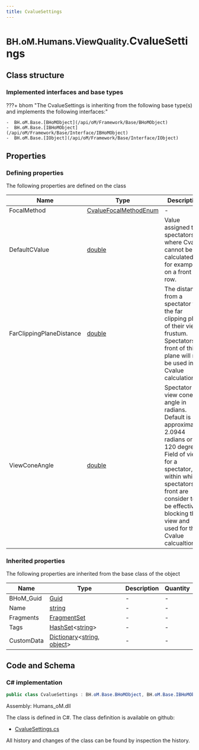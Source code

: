 ```yaml
---
title: CvalueSettings
---
```


# <small>BH.oM.Humans.ViewQuality.</small>**CvalueSettings**



## Class structure

### Implemented interfaces and base types

???+ bhom "The CvalueSettings is inheriting from the following base type(s) and implements the following interfaces:"

    -  BH.oM.Base.[BHoMObject](/api/oM/Framework/Base/BHoMObject)
    -  BH.oM.Base.[IBHoMObject](/api/oM/Framework/Base/Interface/IBHoMObject)
    -  BH.oM.Base.[IObject](/api/oM/Framework/Base/Interface/IObject)


## Properties



### Defining properties

The following properties are defined on the class

| Name             | Type             | Description      | Quantity         |
|------------------|------------------|------------------|------------------|
| FocalMethod | [CvalueFocalMethodEnum](/api/oM/Physical/Humans/ViewQuality/CvalueFocalMethodEnum) | - | - |
| DefaultCValue | [double](https://learn.microsoft.com/en-us/dotnet/api/System.Double?view=netstandard-2.0) | Value assigned to spectators where Cvalue cannot be calculated, for example on a front row. | - |
| FarClippingPlaneDistance | [double](https://learn.microsoft.com/en-us/dotnet/api/System.Double?view=netstandard-2.0) | The distance from a spectator to the far clipping plane of their view frustum. Spectators in front of this plane will not be used in the Cvalue calculation. | - |
| ViewConeAngle | [double](https://learn.microsoft.com/en-us/dotnet/api/System.Double?view=netstandard-2.0) | Spectator view cone angle in radians. Default is approximately 2.0944 radians or 120 degrees. Field of view for a spectator, within which spectators in front are consider to be effectively blocking the view and used for the Cvalue calcualtion.  | - |


### Inherited properties
The following properties are inherited from the base class of the object

| Name             | Type             | Description      | Quantity         |
|------------------|------------------|------------------|------------------|
| BHoM_Guid | [Guid](https://learn.microsoft.com/en-us/dotnet/api/System.Guid?view=netstandard-2.0) | - | - |
| Name | [string](https://learn.microsoft.com/en-us/dotnet/api/System.String?view=netstandard-2.0) | - | - |
| Fragments | [FragmentSet](/api/oM/Framework/Base/FragmentSet) | - | - |
| Tags | [HashSet](https://learn.microsoft.com/en-us/dotnet/api/System.Collections.Generic.HashSet-1?view=netstandard-2.0)&lt;[string](https://learn.microsoft.com/en-us/dotnet/api/System.String?view=netstandard-2.0)&gt; | - | - |
| CustomData | [Dictionary](https://learn.microsoft.com/en-us/dotnet/api/System.Collections.Generic.Dictionary-2?view=netstandard-2.0)&lt;[string](https://learn.microsoft.com/en-us/dotnet/api/System.String?view=netstandard-2.0), [object](https://learn.microsoft.com/en-us/dotnet/api/System.Object?view=netstandard-2.0)&gt; | - | - |


## Code and Schema

### C# implementation

``` C# title="C#"
public class CvalueSettings : BH.oM.Base.BHoMObject, BH.oM.Base.IBHoMObject, BH.oM.Base.IObject
```

Assembly: Humans_oM.dll

The class is defined in C#. The class definition is available on github:

- [CvalueSettings.cs](https://github.com/BHoM/BHoM/blob/develop/Humans_oM/ViewQuality\CvalueSettings.cs)

All history and changes of the class can be found by inspection the history.
